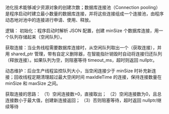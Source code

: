 池化技术能够减少资源对象的创建次数；数据库连接池（Connection pooling）是程序启动时建立最小数量的数据库连接，并将这些连接组成一个连接池，由程序动态地对池中的连接进行申请、使用、释放。

逻辑：
初始化：程序启动时解析 JSON 配置，创建 minSize 个数据库连接，用一个队列存储起来（空闲队列）。

获取连接：当业务线程需要数据库连接时，从空闲队列取出一个（获取连接），并用 shared_ptr 管理，带有自定义删除器，在智能指针销毁时自动将连接归还队列（释放连接）。如果队列为空，则阻塞等待 timeout_ms，超时则返回 nullptr。

动态维护：后台生产线程监控队列大小，当空闲连接少于 minSize 时补充新连接；回收线程定期清理超过最大空闲时间 maxIdleTime 的连接，保持连接数量在 minSize 和 maxSize 之间。

获取连接的思路：
（1）空闲连接数>0，直接取出；
（2）空闲连接数为0，且总连接数小于最大值，创建新连接返回；
（3）否则阻塞等待，超时返回 nullptr/继续等待